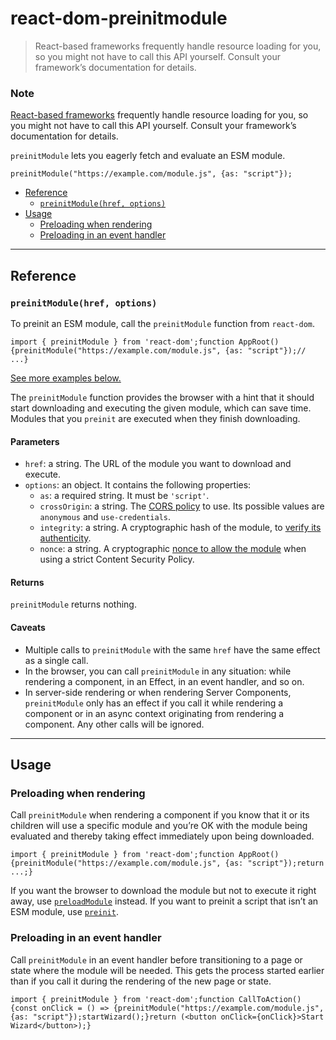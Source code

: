 # react-dom-preinitmodule

> React-based frameworks frequently handle resource loading for you, so you might not have to call this API yourself. Consult your framework’s documentation for details.



### Note

[React-based frameworks](/learn/start-a-new-react-project) frequently handle resource loading for you, so you might not have to call this API yourself. Consult your framework’s documentation for details.

`preinitModule` lets you eagerly fetch and evaluate an ESM module.

    preinitModule("https://example.com/module.js", {as: "script"});

*   [Reference](#reference)
    *   [`preinitModule(href, options)`](#preinitmodule)
*   [Usage](#usage)
    *   [Preloading when rendering](#preloading-when-rendering)
    *   [Preloading in an event handler](#preloading-in-an-event-handler)

* * *

## Reference[](#reference "Link for Reference")

### `preinitModule(href, options)`[](#preinitmodule "Link for this heading")

To preinit an ESM module, call the `preinitModule` function from `react-dom`.

    import { preinitModule } from 'react-dom';function AppRoot() {preinitModule("https://example.com/module.js", {as: "script"});// ...}

[See more examples below.](#usage)

The `preinitModule` function provides the browser with a hint that it should start downloading and executing the given module, which can save time. Modules that you `preinit` are executed when they finish downloading.

#### Parameters[](#parameters "Link for Parameters")

*   `href`: a string. The URL of the module you want to download and execute.
*   `options`: an object. It contains the following properties:
    *   `as`: a required string. It must be `'script'`.
    *   `crossOrigin`: a string. The [CORS policy](https://developer.mozilla.org/en-US/docs/Web/HTML/Attributes/crossorigin) to use. Its possible values are `anonymous` and `use-credentials`.
    *   `integrity`: a string. A cryptographic hash of the module, to [verify its authenticity](https://developer.mozilla.org/en-US/docs/Web/Security/Subresource_Integrity).
    *   `nonce`: a string. A cryptographic [nonce to allow the module](https://developer.mozilla.org/en-US/docs/Web/HTML/Global_attributes/nonce) when using a strict Content Security Policy.

#### Returns[](#returns "Link for Returns")

`preinitModule` returns nothing.

#### Caveats[](#caveats "Link for Caveats")

*   Multiple calls to `preinitModule` with the same `href` have the same effect as a single call.
*   In the browser, you can call `preinitModule` in any situation: while rendering a component, in an Effect, in an event handler, and so on.
*   In server-side rendering or when rendering Server Components, `preinitModule` only has an effect if you call it while rendering a component or in an async context originating from rendering a component. Any other calls will be ignored.

* * *

## Usage[](#usage "Link for Usage")

### Preloading when rendering[](#preloading-when-rendering "Link for Preloading when rendering")

Call `preinitModule` when rendering a component if you know that it or its children will use a specific module and you’re OK with the module being evaluated and thereby taking effect immediately upon being downloaded.

    import { preinitModule } from 'react-dom';function AppRoot() {preinitModule("https://example.com/module.js", {as: "script"});return ...;}

If you want the browser to download the module but not to execute it right away, use [`preloadModule`](/reference/react-dom/preloadModule) instead. If you want to preinit a script that isn’t an ESM module, use [`preinit`](/reference/react-dom/preinit).

### Preloading in an event handler[](#preloading-in-an-event-handler "Link for Preloading in an event handler")

Call `preinitModule` in an event handler before transitioning to a page or state where the module will be needed. This gets the process started earlier than if you call it during the rendering of the new page or state.

    import { preinitModule } from 'react-dom';function CallToAction() {const onClick = () => {preinitModule("https://example.com/module.js", {as: "script"});startWizard();}return (<button onClick={onClick}>Start Wizard</button>);}
